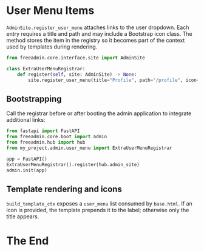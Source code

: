 # User Menu Items

`AdminSite.register_user_menu` attaches links to the user dropdown. Each entry requires a title and path and may include a Bootstrap icon class. The method stores the item in the registry so it becomes part of the context used by templates during rendering.

```python
from freeadmin.core.interface.site import AdminSite

class ExtraUserMenuRegistrar:
    def register(self, site: AdminSite) -> None:
        site.register_user_menu(title="Profile", path="/profile", icon="bi-person")
```

## Bootstrapping

Call the registrar before or after booting the admin application to integrate additional links:

```python
from fastapi import FastAPI
from freeadmin.core.boot import admin
from freeadmin.hub import hub
from my_project.admin.user_menu import ExtraUserMenuRegistrar

app = FastAPI()
ExtraUserMenuRegistrar().register(hub.admin_site)
admin.init(app)
```

## Template rendering and icons

`build_template_ctx` exposes a `user_menu` list consumed by `base.html`. If an icon is provided, the template prepends it to the label; otherwise only the title appears.

# The End

